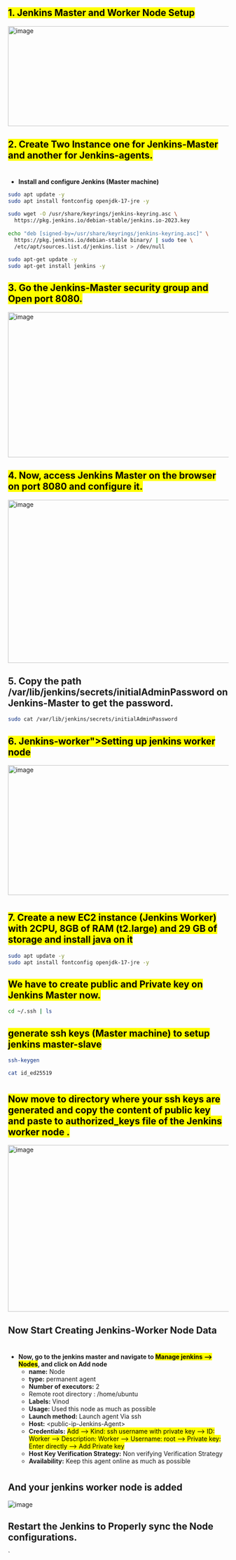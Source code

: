 
## <mark> 1. Jenkins Master and Worker Node Setup <mark>


<img width="940" height="228" alt="image" src="https://github.com/user-attachments/assets/766790d8-b97c-434b-8d59-090a6744aa21" />

## <mark> 2. Create Two Instance one for Jenkins-Master and another for Jenkins-agents. <mark>
#
- <b id="Jenkins">Install and configure Jenkins (Master machine)</b>
```bash
sudo apt update -y
sudo apt install fontconfig openjdk-17-jre -y

sudo wget -O /usr/share/keyrings/jenkins-keyring.asc \
  https://pkg.jenkins.io/debian-stable/jenkins.io-2023.key
  
echo "deb [signed-by=/usr/share/keyrings/jenkins-keyring.asc]" \
  https://pkg.jenkins.io/debian-stable binary/ | sudo tee \
  /etc/apt/sources.list.d/jenkins.list > /dev/null
  
sudo apt-get update -y
sudo apt-get install jenkins -y
```

##  <mark> 3. Go the Jenkins-Master security group and Open port 8080. <mark>
<img width="944" height="331" alt="image" src="https://github.com/user-attachments/assets/35038378-64cc-4103-9dc6-97ba8f922c2e" />

 
## <mark> 4. Now, access Jenkins Master on the browser on port 8080 and configure it. <mark>
<img width="944" height="372" alt="image" src="https://github.com/user-attachments/assets/6a0adac6-c7e1-44c4-af39-403b87f16c8c" />


## 5. Copy the path /var/lib/jenkins/secrets/initialAdminPassword on Jenkins-Master to get the password.


```bash
sudo cat /var/lib/jenkins/secrets/initialAdminPassword
```

## <mark> 6. Jenkins-worker">Setting up jenkins worker node <mark>

<img width="944" height="296" alt="image" src="https://github.com/user-attachments/assets/ea5073bf-5da5-4296-9907-28f7a1749f88" />

#

## <mark> 7. Create a new EC2 instance (Jenkins Worker) with 2CPU, 8GB of RAM (t2.large) and 29 GB of storage and install java on it <mark>

```bash
sudo apt update -y
sudo apt install fontconfig openjdk-17-jre -y
```


## <mark> We have to create public and Private key on Jenkins Master now.<mark>

```bash
cd ~/.ssh | ls
```

 ## <mark> generate ssh keys (Master machine) to setup jenkins master-slave <mark>
  ```bash
ssh-keygen
  ```

```bash
cat id_ed25519 
  ```
#
## <mark>Now move to directory where your ssh keys are generated and copy the content of public key and paste to authorized_keys file of the Jenkins worker node <mark>.

<img width="944" height="380" alt="image" src="https://github.com/user-attachments/assets/8c982323-c6c4-4f88-b13a-720cde55b763" />

## Now Start Creating Jenkins-Worker Node Data

#
  - <b>Now, go to the jenkins master and navigate to <mark>Manage jenkins --> Nodes</mark>, and click on Add node </b>
    - <b>name:</b> Node
    - <b>type:</b> permanent agent
    - <b>Number of executors:</b> 2
    - Remote root directory : /home/ubuntu
    - <b>Labels:</b> Vinod
    - <b>Usage:</b> </mark> Used this node as much as possible </mark>
    - <b>Launch method:</b> Launch agent Via ssh
    - <b>Host:</b> \<public-ip-</mark>Jenkins-Agent</mark>\>
    - <b>Credentials:</b> <mark>Add --> Kind: ssh username with private key --> ID: Worker --> Description: Worker --> Username: root --> Private key: Enter directly --> Add Private key</mark>
    - <b>Host Key Verification Strategy:</b> Non verifying Verification Strategy
    - <b>Availability:</b> Keep this agent online as much as possible
#
## And your jenkins worker node is added

  ![image](https://github.com/user-attachments/assets/cab93696-a4e2-4501-b164-8287d7077eef)

##    Restart the Jenkins to Properly sync the Node configurations. 



 

`
